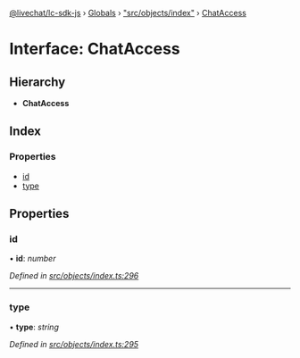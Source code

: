 [@livechat/lc-sdk-js](../README.md) › [Globals](../globals.md) › ["src/objects/index"](../modules/_src_objects_index_.md) › [ChatAccess](_src_objects_index_.chataccess.md)

# Interface: ChatAccess

## Hierarchy

* **ChatAccess**

## Index

### Properties

* [id](_src_objects_index_.chataccess.md#id)
* [type](_src_objects_index_.chataccess.md#type)

## Properties

###  id

• **id**: *number*

*Defined in [src/objects/index.ts:296](https://github.com/livechat/lc-sdk-js/blob/ce4846a/src/objects/index.ts#L296)*

___

###  type

• **type**: *string*

*Defined in [src/objects/index.ts:295](https://github.com/livechat/lc-sdk-js/blob/ce4846a/src/objects/index.ts#L295)*
